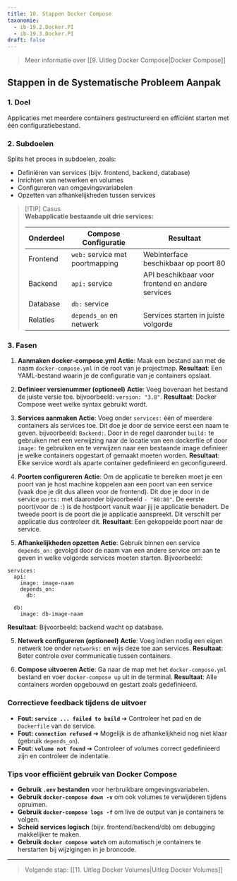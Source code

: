 ```yaml
---
title: 10. Stappen Docker Compose
taxonomie:
  - ib-19.2.Docker.PI
  - ib-19.3.Docker.PI
draft: false
---
```


> Meer informatie over [[9. Uitleg Docker Compose|Docker Compose]]

## Stappen in de Systematische Probleem Aanpak
### 1. Doel
Applicaties met meerdere containers gestructureerd en efficiënt starten met één configuratiebestand.

### 2. Subdoelen
Splits het proces in subdoelen, zoals:
  - Definiëren van services (bijv. frontend, backend, database)
  - Inrichten van netwerken en volumes
  - Configureren van omgevingsvariabelen
  - Opzetten van afhankelijkheden tussen services

> [!TIP] Casus  
> **Webapplicatie bestaande uit drie services:**  
> 
> | Onderdeel     | Compose Configuratie             | Resultaat                                |  
> |---------------|----------------------------------|-------------------------------------------|  
> | Frontend      | `web:` service met poortmapping  | Webinterface beschikbaar op poort 80      |  
> | Backend       | `api:` service  | API beschikbaar voor frontend en andere services |  
> | Database      | `db:` service        | |  
> | Relaties      | `depends_on` en netwerk          | Services starten in juiste volgorde       |

### 3. Fasen  
1. **Aanmaken docker-compose.yml**
   **Actie**: Maak een bestand aan met de naam `docker-compose.yml` in de root van je projectmap.
   **Resultaat**: Een YAML-bestand waarin je de configuratie van je containers opslaat.

2. **Definieer versienummer (optioneel)**
   **Actie**: Voeg bovenaan het bestand de juiste versie toe. bijvoorbeeld:  `version: "3.8"`.
   **Resultaat**: Docker Compose weet welke syntax gebruikt wordt.

3. **Services aanmaken**
   **Actie**: Voeg onder `services:` één of meerdere containers als services toe. Dit doe je door de service eerst een naam te geven. bijvoorbeeld: `Backend:`. Door in de regel daaronder `build:` te gebruiken met een verwijzing naar de locatie van een dockerfile of door `image:` te gebruiken en te verwijzen naar een bestaande image definieer je welke containers opgestart of gemaakt moeten worden.
   **Resultaat**: Elke service wordt als aparte container gedefinieerd en geconfigureerd.

4. **Poorten configureren**
   **Actie**: Om de applicatie te bereiken moet je een poort van je host machine koppelen aan een poort van een service (vaak doe je dit dus alleen voor de frontend). Dit doe je door in de service `ports:` met daaronder bijvoorbeeld `- "80:80"`. De eerste poort(voor de `:`) is de hostpoort vanuit waar jij je applicatie benadert. De tweede poort is de poort die je applicatie aanspreekt. Dit verschilt per applicatie dus controleer dit.
   **Resultaat**: Een gekoppelde poort naar de service.

6. **Afhankelijkheden opzetten**
   **Actie**: Gebruik binnen een service `depends_on:` gevolgd door de naam van een andere service om aan te geven in welke volgorde services moeten starten. Bijvoorbeeld:
```
services:
  api:
    image: image-naam
    depends_on:
      db:

  db:
    image: db-image-naam
```
   **Resultaat**: Bijvoorbeeld: backend wacht op database.

5. **Netwerk configureren (optioneel)**
   **Actie**: Voeg indien nodig een eigen netwerk toe onder `networks:` en wijs deze toe aan services.
   **Resultaat**: Beter controle over communicatie tussen containers.

6. **Compose uitvoeren**
   **Actie**: Ga naar de map met het `docker-compose.yml` bestand en voer `docker-compose up` uit in de terminal.
   **Resultaat**: Alle containers worden opgebouwd en gestart zoals gedefinieerd.

### Correctieve feedback tijdens de uitvoer
- **Fout: `service ... failed to build`** ➔ Controleer het pad en de `Dockerfile` van de service.
- **Fout: `connection refused`** ➔ Mogelijk is de afhankelijkheid nog niet klaar (gebruik `depends_on`).
- **Fout: `volume not found`** ➔ Controleer of volumes correct gedefinieerd zijn en controleer de indentatie.

### Tips voor efficiënt gebruik van Docker Compose
- **Gebruik `.env` bestanden** voor herbruikbare omgevingsvariabelen.
- **Gebruik `docker-compose down -v`** om ook volumes te verwijderen tijdens opruimen.
- **Gebruik `docker-compose logs -f`** om live de output van je containers te volgen.
- **Scheid services logisch** (bijv. frontend/backend/db) om debugging makkelijker te maken.
- **Gebruik `docker compose watch`** om automatisch je containers te herstarten bij wijzigingen in je broncode.

---

> Volgende stap: [[11. Uitleg Docker Volumes|Uitleg Docker Volumes]]
